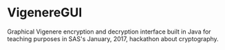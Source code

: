 # VigenereGUI
Graphical Vigenere encryption and decryption interface built in Java for teaching purposes in SAS's January, 2017, hackathon about cryptography.
